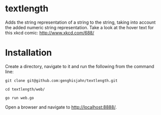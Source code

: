 textlength
==========

Adds the string representation of a string to the string, taking into account the added numeric string representation.
Take a look at the hover text for this xkcd comic: http://www.xkcd.com/688/


Installation
============
Create a directory, navigate to it and run the following from the command line:

`git clone git@github.com:genghisjahn/textlength.git`

`cd textlength/web/`

`go run web.go`

Open a browser and navigate to [http://localhost:8888/](http://localhost:8888/).
